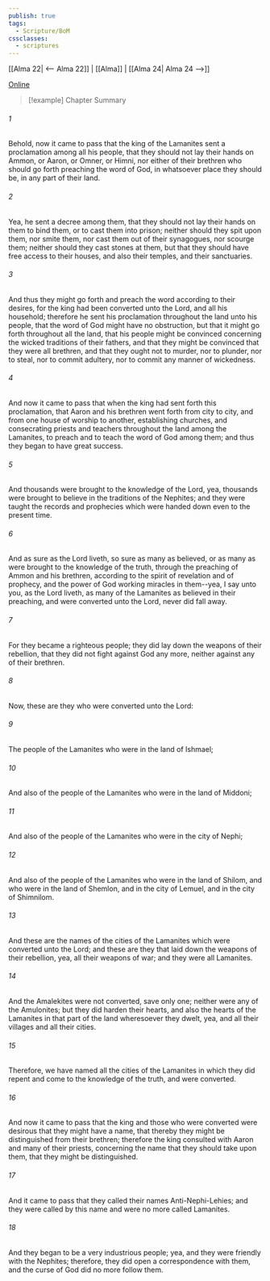 ```yaml
---
publish: true
tags:
  - Scripture/BoM
cssclasses:
  - scriptures
---
```

[[Alma 22| <-- Alma 22]] | [[Alma]] | [[Alma 24| Alma 24 -->]]

[Online](https://churchofjesuschrist.org/study/scriptures/bofm/alma/23?lang=eng)

>[!example] Chapter Summary
>
###### 1
Behold, now it came to pass that the king of the Lamanites sent a proclamation among all his people, that they should not lay their hands on Ammon, or Aaron, or Omner, or Himni, nor either of their brethren who should go forth preaching the word of God, in whatsoever place they should be, in any part of their land.
###### 2
Yea, he sent a decree among them, that they should not lay their hands on them to bind them, or to cast them into prison; neither should they spit upon them, nor smite them, nor cast them out of their synagogues, nor scourge them; neither should they cast stones at them, but that they should have free access to their houses, and also their temples, and their sanctuaries.
###### 3
And thus they might go forth and preach the word according to their desires, for the king had been converted unto the Lord, and all his household; therefore he sent his proclamation throughout the land unto his people, that the word of God might have no obstruction, but that it might go forth throughout all the land, that his people might be convinced concerning the wicked traditions of their fathers, and that they might be convinced that they were all brethren, and that they ought not to murder, nor to plunder, nor to steal, nor to commit adultery, nor to commit any manner of wickedness.
###### 4
And now it came to pass that when the king had sent forth this proclamation, that Aaron and his brethren went forth from city to city, and from one house of worship to another, establishing churches, and consecrating priests and teachers throughout the land among the Lamanites, to preach and to teach the word of God among them; and thus they began to have great success.
###### 5
And thousands were brought to the knowledge of the Lord, yea, thousands were brought to believe in the traditions of the Nephites; and they were taught the records and prophecies which were handed down even to the present time.
###### 6
And as sure as the Lord liveth, so sure as many as believed, or as many as were brought to the knowledge of the truth, through the preaching of Ammon and his brethren, according to the spirit of revelation and of prophecy, and the power of God working miracles in them--yea, I say unto you, as the Lord liveth, as many of the Lamanites as believed in their preaching, and were converted unto the Lord, never did fall away.
###### 7
For they became a righteous people; they did lay down the weapons of their rebellion, that they did not fight against God any more, neither against any of their brethren.
###### 8
Now, these are they who were converted unto the Lord:
###### 9
The people of the Lamanites who were in the land of Ishmael;
###### 10
And also of the people of the Lamanites who were in the land of Middoni;
###### 11
And also of the people of the Lamanites who were in the city of Nephi;
###### 12
And also of the people of the Lamanites who were in the land of Shilom, and who were in the land of Shemlon, and in the city of Lemuel, and in the city of Shimnilom.
###### 13
And these are the names of the cities of the Lamanites which were converted unto the Lord; and these are they that laid down the weapons of their rebellion, yea, all their weapons of war; and they were all Lamanites.
###### 14
And the Amalekites were not converted, save only one; neither were any of the Amulonites; but they did harden their hearts, and also the hearts of the Lamanites in that part of the land wheresoever they dwelt, yea, and all their villages and all their cities.
###### 15
Therefore, we have named all the cities of the Lamanites in which they did repent and come to the knowledge of the truth, and were converted.
###### 16
And now it came to pass that the king and those who were converted were desirous that they might have a name, that thereby they might be distinguished from their brethren; therefore the king consulted with Aaron and many of their priests, concerning the name that they should take upon them, that they might be distinguished.
###### 17
And it came to pass that they called their names Anti-Nephi-Lehies; and they were called by this name and were no more called Lamanites.
###### 18
And they began to be a very industrious people; yea, and they were friendly with the Nephites; therefore, they did open a correspondence with them, and the curse of God did no more follow them.



